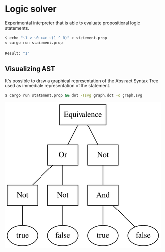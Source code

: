 # Logic solver

Experimental interpreter that is able to evaluate propositional logic statements.

```bash
$ echo "~1 v ~0 <=> ~(1 ^ 0)" > statement.prop
$ cargo run statement.prop

Result: "1"
```

## Visualizing AST

It's possible to draw a graphical representation of the Abstract Syntax Tree used
as immediate representation of the statement.

```bash
$ cargo run statement.prop && dot -Tsvg graph.dot -o graph.svg
```

![visualization of graph](./graph_murphy.svg)